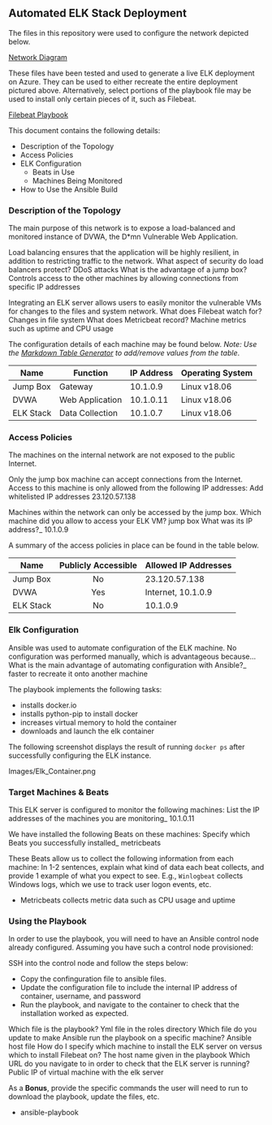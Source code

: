 ## Automated ELK Stack Deployment

The files in this repository were used to configure the network depicted below.

[Network Diagram](/blob/master/Network%20Diagram/Network_Diagram.png)

These files have been tested and used to generate a live ELK deployment on Azure. They can be used to either recreate the entire
deployment pictured above. Alternatively, select portions of the playbook file may be used to install only certain pieces of it, 
such as Filebeat.

[Filebeat Playbook](../blob/master/Ansible/Filebeat_Playbook)

This document contains the following details:
- Description of the Topology
- Access Policies
- ELK Configuration
  - Beats in Use
  - Machines Being Monitored
- How to Use the Ansible Build


### Description of the Topology

The main purpose of this network is to expose a load-balanced and monitored instance of DVWA, the D*mn Vulnerable Web Application.

Load balancing ensures that the application will be highly resilient, in addition to restricting traffic to the network.
What aspect of security do load balancers protect? DDoS attacks
What is the advantage of a jump box? Controls access to the other machines by allowing connections from specific IP addresses 

Integrating an ELK server allows users to easily monitor the vulnerable VMs for changes to the files and system network.
What does Filebeat watch for? Changes in file system
What does Metricbeat record? Machine metrics such as uptime and CPU usage

The configuration details of each machine may be found below.
_Note: Use the [Markdown Table Generator](http://www.tablesgenerator.com/markdown_tables) to add/remove values from the table_.

| Name      | Function        | IP Address | Operating System |
|-----------|-----------------|------------|------------------|
| Jump Box  | Gateway         | 10.1.0.9   | Linux v18.06     |
| DVWA      | Web Application | 10.1.0.11  | Linux v18.06     |
| ELK Stack | Data Collection | 10.1.0.7   | Linux v18.06     |


### Access Policies

The machines on the internal network are not exposed to the public Internet. 

Only the jump box machine can accept connections from the Internet. Access to this machine is only allowed from the following IP
addresses:
Add whitelisted IP addresses 23.120.57.138

Machines within the network can only be accessed by the jump box.
Which machine did you allow to access your ELK VM? jump box
What was its IP address?_ 10.1.0.9

A summary of the access policies in place can be found in the table below.

| Name      | Publicly Accessible | Allowed IP Addresses |
|-----------|:-------------------:|----------------------|
| Jump Box  | No                  | 23.120.57.138        |
| DVWA      | Yes                 | Internet, 10.1.0.9   |
| ELK Stack | No                  | 10.1.0.9             |


### Elk Configuration

Ansible was used to automate configuration of the ELK machine. No configuration was performed manually, which is advantageous because...
What is the main advantage of automating configuration with Ansible?_ faster to recreate it onto another machine

The playbook implements the following tasks:
- installs docker.io
- installs python-pip to install docker
- increases virtual memory to hold the container
- downloads and launch the elk container

The following screenshot displays the result of running `docker ps` after successfully configuring the ELK instance.

Images/Elk_Container.png

### Target Machines & Beats
This ELK server is configured to monitor the following machines:
List the IP addresses of the machines you are monitoring_ 10.1.0.11

We have installed the following Beats on these machines:
Specify which Beats you successfully installed_ metricbeats

These Beats allow us to collect the following information from each machine:
In 1-2 sentences, explain what kind of data each beat collects, and provide 1 example of what you expect to see. E.g., `Winlogbeat`
collects Windows logs, which we use to track user logon events, etc.
 - Metricbeats collects metric data such as CPU usage and uptime

### Using the Playbook
In order to use the playbook, you will need to have an Ansible control node already configured. Assuming you have such a control node
provisioned: 

SSH into the control node and follow the steps below:
- Copy the confinguration file to ansible files.
- Update the configuration file to include the internal IP address of container, username, and password
- Run the playbook, and navigate to the container to check that the installation worked as expected.

Which file is the playbook? Yml file in the roles directory
Which file do you update to make Ansible run the playbook on a specific machine? Ansible host file
How do I specify which machine to install the ELK server on versus which to install Filebeat on? The host name given in the playbook
Which URL do you navigate to in order to check that the ELK server is running? Public IP of virtual machine with the elk server

As a **Bonus**, provide the specific commands the user will need to run to download the playbook, update the files, etc. 
 - ansible-playbook
